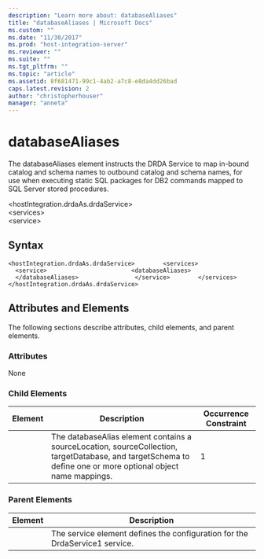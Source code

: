 ```yaml
---
description: "Learn more about: databaseAliases"
title: "databaseAliases | Microsoft Docs"
ms.custom: ""
ms.date: "11/30/2017"
ms.prod: "host-integration-server"
ms.reviewer: ""
ms.suite: ""
ms.tgt_pltfrm: ""
ms.topic: "article"
ms.assetid: 8f681471-99c1-4ab2-a7c8-e8da4dd26bad
caps.latest.revision: 2
author: "christopherhouser"
manager: "anneta"
---
```

# databaseAliases
The databaseAliases element instructs the DRDA Service to map in-bound catalog and schema names to outbound catalog and schema names, for use when executing static SQL packages for DB2 commands mapped to SQL Server stored procedures.  
  
 \<hostIntegration.drdaAs.drdaService>  
\<services>  
\<service>  
  
## Syntax  
  
```  
<hostIntegration.drdaAs.drdaService>        <services>                <service>                        <databaseAliases>                        </databaseAliases>                </service>        </services></hostIntegration.drdaAs.drdaService>  
```  
  
## Attributes and Elements  
 The following sections describe attributes, child elements, and parent elements.  
  
### Attributes  
 None  
  
### Child Elements  
  
|Element|Description|Occurrence Constraint|  
|-------------|-----------------|---------------------------|  
||The databaseAlias element contains a sourceLocation, sourceCollection, targetDatabase, and targetSchema to define one or more optional object name mappings.|1|  
  
### Parent Elements  
  
|Element|Description|  
|-------------|-----------------|  
||The service element defines the configuration for the DrdaService1 service.|
